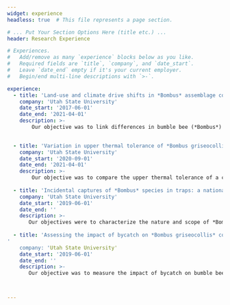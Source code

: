 ```yaml
---
widget: experience
headless: true  # This file represents a page section.

# ... Put Your Section Options Here (title etc.) ...
header: Research Experience

# Experiences.
#   Add/remove as many `experience` blocks below as you like.
#   Required fields are `title`, `company`, and `date_start`.
#   Leave `date_end` empty if it's your current employer.
#   Begin/end multi-line descriptions with `>-`.

experience:
  - title: 'Land-use and climate drive shifts in *Bombus* assemblage composition'
    company: 'Utah State University'
    date_start: '2017-06-01'
    date_end: '2021-04-01'
    description: >-
        Our objective was to link differences in bumble bee (*Bombus*) diversity to landscape composition and climate in agroecosystems in order to understand their co-occurring effects. 

        
  - title: 'Variation in upper thermal tolerance of *Bombus griseocollis* and *B. impatiens* (Hymenoptera: Apidae)'
    company: 'Utah State University'
    date_start: '2020-09-01'
    date_end: '2021-04-01'
    description: >-
        Our objective was to compare the upper thermal tolerance of a commercially available, eastern North American bumble bee species, *Bombus impatiens*, to the upper thermal tolerance of a wild and broadly distributed species, *Bombus griseocollis*.
      
  - title: 'Incidental captures of *Bombus* species in traps: a national survey'
    company: 'Utah State University'
    date_start: '2019-06-01'
    date_end: ''
    description: >-
       Our objectives were to characterize the nature and scope of *Bombus* bycatch throughout the U.S. to better understand regional effects of traps on pollinator communities and evaluate differences in landscape composition and configuration to determine the effect of agricultural land management practices on pollinator diversity.
        
  - title: 'Assessing the impact of bycatch on *Bombus griseocollis* colony growth and development'
'
    company: 'Utah State University'
    date_start: '2019-06-01'
    date_end: ''
    description: >-
       Our objective was to measure the impact of bycatch on bumble bee colony growth and development.



---
```

